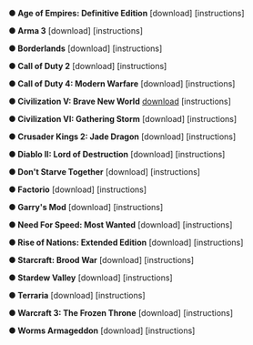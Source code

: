 **● Age of Empires: Definitive Edition** [download] [instructions]

**● Arma 3** [download] [instructions]

**● Borderlands** [download] [instructions]

**● Call of Duty 2** [download] [instructions]

**● Call of Duty 4: Modern Warfare** [download] [instructions]

**● Civilization V: Brave New World** [download](magnet:?xt=urn:btih:e04b95d9ea991d667e7416e54bf2c19a5d832cd1&dn=+Sid+Meier%27s+Civilization+V+The+Complete+Edition+repack+Mr+DJ&tr=udp%3A%2F%2Ftracker.leechers-paradise.org%3A6969&tr=udp%3A%2F%2Ftracker.openbittorrent.com%3A80&tr=udp%3A%2F%2Fopen.demonii.com%3A1337&tr=udp%3A%2F%2Ftracker.coppersurfer.tk%3A6969&tr=udp%3A%2F%2Fexodus.desync.com%3A6969) [instructions]

**● Civilization VI: Gathering Storm** [download] [instructions]

**● Crusader Kings 2: Jade Dragon** [download] [instructions]

**● Diablo II: Lord of Destruction** [download] [instructions]

**● Don't Starve Together** [download] [instructions]

**● Factorio** [download] [instructions]

**● Garry's Mod** [download] [instructions]

**● Need For Speed: Most Wanted** [download] [instructions]

**● Rise of Nations: Extended Edition** [download] [instructions]

**● Starcraft: Brood War** [download] [instructions]

**● Stardew Valley** [download] [instructions]

**● Terraria** [download] [instructions]

**● Warcraft 3: The Frozen Throne** [download] [instructions]

**● Worms Armageddon** [download] [instructions]
